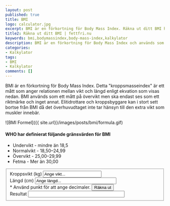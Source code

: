 ```yaml
---
layout: post
published: true
title: BMI
logo: calculator.jpg
excerpt: BMI är en förkortning för Body Mass Index. Räkna ut ditt BMI här.
title2: Räkna ut ditt BMI | fettfri.nu
keywords: bmi,bodymassindex,body-mass-index,kalkylator
description: BMI är en förkortning för Body Mass Index och används som ett mått på övervikt. Räkna ut ditt BMI här.
categories:
- Kalkylator
tags:
- BMI
- Kalkylator
comments: []
---
```

<p class="lead">
BMI är en förkortning för Body Mass Index. Detta "kroppsmasseindex" är ett mått som anger relationen mellan vikt och längd enligt ekvation som visas nedan. BMI används som ett mått på övervikt men ska endast ses som ett riktmärke och inget annat. Elitidrottare och kroppsbyggare kan i stort sett bortse från BMI då det överhuvudtaget inte tar hänsyn till den extra vikt som muskler innebär.
</p>

![BMI Formel]({{ site.url}}/images/posts/bmi/formula.gif)

#### WHO har definierat följande gränsvärden för BMI
*  Undervikt - mindre än 18,5
*  Normalvikt - 18,50–24,99
*  Övervikt - 25,00–29,99
*  Fetma -  Mer än 30,00

<div id="contact-form">
<form>
	<fieldset>
	  <div class="half">
		  <label for="weight">Kroppsvikt (kg)</label>
		  <input id="weight" name="weight" type="text" onfocus="if (this.value == 'Ange vikt...') { this.value = ''; }" onblur="if(this.value == '') { this.value = 'Ange vikt...'; }" value="Ange vikt..." size="20"/> 
	  </div>
	  <div class="half pull-right">
		  <label for="length">Längd (cm)</label>
		  <input id="length" name="length" type="text" onfocus="if (this.value == 'Ange längd...') { this.value = ''; }" onblur="if(this.value == '') { this.value = 'Ange längd...'; }" value="Ange längd..." size="29"/>
	  </div>
 	  <div class="half">
 		  <label for="trigger"><span class="required">* Använd punkt för att ange decimaler.</span></label>
 		  <input id="trigger" onclick="calculate()" name="trigger" type="button" value="Räkna ut" />
 	  </div>
 	  <div class="half pull-right">
		  <label for="result">Resultat</label>
		  <input id="BMI" name="BMI" readonly="readonly" type="text" size="35"/>
	  </div>
	  </fieldset>
	</form>
</div>


<script type="text/javascript">
  function calculate() { 	
	  var weight = document.getElementById("weight").value; 	
	  var length = document.getElementById("length").value;
	  
	  	var result = weight / (length * length) * 10000; 	
	  	if (isNaN(result)) { 		
			document.getElementById("BMI").value = 'Fel'; 	
	  	} else { 
		   	document.getElementById("BMI").value = Math.round(result*10)/10; 	
	  	}
	}
</script>



